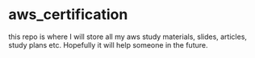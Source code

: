 # aws_certification
this repo is where I will store all my aws study materials, slides, articles, study plans etc. Hopefully it will help someone in the future. 

